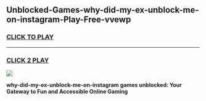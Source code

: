 
## Unblocked-Games-why-did-my-ex-unblock-me-on-instagram-Play-Free-vvewp
<h3>
<a href="https://premium76.site?title=why-did-my-ex-unblock-me-on-instagram&ref=20M">CLICK TO PLAY</a></h3>
<hr>

<h3>
<a href="https://premium76.site?title=why-did-my-ex-unblock-me-on-instagram&ref=20M">CLICK 2 PLAY</a>
  
</h3>

<a href="https://premium76.site?title=why-did-my-ex-unblock-me-on-instagram&ref=19M"><img src="https://clearcache.store/games.png"></a>


**why-did-my-ex-unblock-me-on-instagram games unblocked: Your Gateway to Fun and Accessible Online Gaming**
